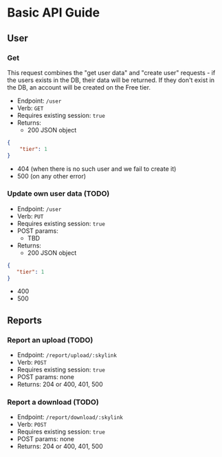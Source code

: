 # Basic API Guide

## User

### Get

This request combines the "get user data" and "create user" requests - if the
users exists in the DB, their data will be returned. If they don't exist in the
DB, an account will be created on the Free tier.

* Endpoint: `/user`
* Verb: `GET`
* Requires existing session: `true`
* Returns:
  - 200 JSON object
```json
{
    "tier": 1
}
```
  - 404 (when there is no such user and we fail to create it)
  - 500 (on any other error)

### Update own user data (TODO)

* Endpoint: `/user`
* Verb: `PUT`
* Requires existing session: `true`
* POST params:
    - TBD
* Returns:
  - 200 JSON object
```json
{
   "tier": 1
}
```
  - 400
  - 500

## Reports

### Report an upload (TODO)

* Endpoint: `/report/upload/:skylink`
* Verb: `POST`
* Requires existing session: `true`
* POST params: none
* Returns: 204 or 400, 401, 500

### Report a download (TODO)

* Endpoint: `/report/download/:skylink`
* Verb: `POST`
* Requires existing session: `true`
* POST params: none
* Returns: 204 or 400, 401, 500
